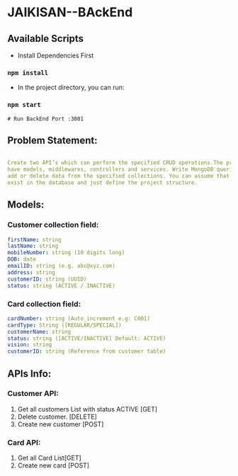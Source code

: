 # JAIKISAN--BAckEnd


## Available Scripts

- Install Dependencies First

### `npm install`


- In the project directory, you can run:

### `npm start`

```
# Run BackEnd Port :3001
```



## Problem Statement:

```yaml

Create two API’s which can perform the specified CRUD operations.The project structure should
have models, middlewares, controllers and services. Write MongoDB queries to fetch, update,
add or delete data from the specified collections. You can assume that the collections already
exist in the database and just define the project structure.

```

## Models:

### Customer collection field:
```yaml
firstName: string
lastName: string
mobileNumber: string (10 digits long)
DOB: date
emailID: string (e.g. abc@xyz.com)
address: string
customerID: string (UUID)
status: string (ACTIVE / INACTIVE)
```

### Card collection field:
```yaml
cardNumber: string (Auto_increment e.g: C001)
cardType: String ([REGULAR/SPECIAL])
customerName: string
status: string ([ACTIVE/INACTIVE] Default: ACTIVE)
vision: string
customerID: string (Reference from customer table)
```

## APIs Info:

### Customer API:
1. Get all customers List with status ACTIVE [GET]
2. Delete customer. [DELETE]
3. Create new customer [POST]

### Card API:
1. Get all Card List[GET]
2. Create new card [POST]
